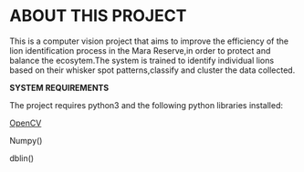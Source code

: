 <h1>ABOUT THIS PROJECT</h1>
 
This is a computer vision project that aims to improve the efficiency of the lion identification process in the Mara Reserve,in order to protect and balance the ecosytem.The system is trained to identify individual lions based on their whisker spot patterns,classify and cluster the data collected.


**SYSTEM REQUIREMENTS**

The project requires python3 and the following python libraries installed:

[OpenCV](https://opencv.org/)

Numpy()

dblin()
 
